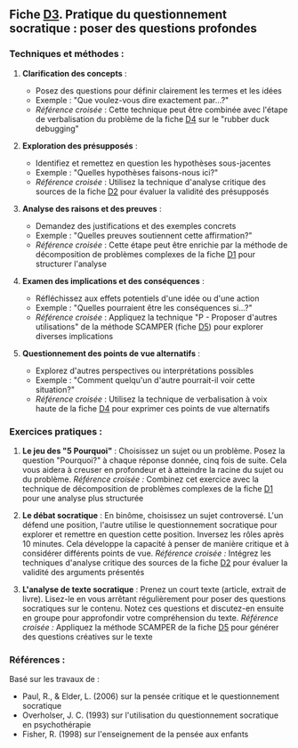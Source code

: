 ## Fiche [D3](<4.4.3. Quest socratique.md>). Pratique du questionnement socratique : poser des questions profondes

### Techniques et méthodes :

1. **Clarification des concepts** :
   - Posez des questions pour définir clairement les termes et les idées
   - Exemple : "Que voulez-vous dire exactement par...?"
   - *Référence croisée* : Cette technique peut être combinée avec l'étape de verbalisation du problème de la fiche [D4](<4.4.4. Rubber duck.md>) sur le "rubber duck debugging"

2. **Exploration des présupposés** :
   - Identifiez et remettez en question les hypothèses sous-jacentes
   - Exemple : "Quelles hypothèses faisons-nous ici?"
   - *Référence croisée* : Utilisez la technique d'analyse critique des sources de la fiche [D2](<4.4.2. Analyse critiq sources.md>) pour évaluer la validité des présupposés

3. **Analyse des raisons et des preuves** :
   - Demandez des justifications et des exemples concrets
   - Exemple : "Quelles preuves soutiennent cette affirmation?"
   - *Référence croisée* : Cette étape peut être enrichie par la méthode de décomposition de problèmes complexes de la fiche [D1](<4.4.1. Decomp prob complexes.md>) pour structurer l'analyse

4. **Examen des implications et des conséquences** :
   - Réfléchissez aux effets potentiels d'une idée ou d'une action
   - Exemple : "Quelles pourraient être les conséquences si...?"
   - *Référence croisée* : Appliquez la technique "P - Proposer d'autres utilisations" de la méthode SCAMPER (fiche [D5](<4.4.5. Meth SCAMPER creativ.md>)) pour explorer diverses implications

5. **Questionnement des points de vue alternatifs** :
   - Explorez d'autres perspectives ou interprétations possibles
   - Exemple : "Comment quelqu'un d'autre pourrait-il voir cette situation?"
   - *Référence croisée* : Utilisez la technique de verbalisation à voix haute de la fiche [D4](<4.4.4. Rubber duck.md>) pour exprimer ces points de vue alternatifs

### Exercices pratiques :

1. **Le jeu des "5 Pourquoi"** :
   Choisissez un sujet ou un problème. Posez la question "Pourquoi?" à chaque réponse donnée, cinq fois de suite. Cela vous aidera à creuser en profondeur et à atteindre la racine du sujet ou du problème.
   *Référence croisée :* Combinez cet exercice avec la technique de décomposition de problèmes complexes de la fiche [D1](<4.4.1. Decomp prob complexes.md>) pour une analyse plus structurée

2. **Le débat socratique** :
   En binôme, choisissez un sujet controversé. L'un défend une position, l'autre utilise le questionnement socratique pour explorer et remettre en question cette position. Inversez les rôles après 10 minutes. Cela développe la capacité à penser de manière critique et à considérer différents points de vue.
   *Référence croisée :* Intégrez les techniques d'analyse critique des sources de la fiche [D2](<4.4.2. Analyse critiq sources.md>) pour évaluer la validité des arguments présentés

3. **L'analyse de texte socratique** :
   Prenez un court texte (article, extrait de livre). Lisez-le en vous arrêtant régulièrement pour poser des questions socratiques sur le contenu. Notez ces questions et discutez-en ensuite en groupe pour approfondir votre compréhension du texte.
   *Référence croisée :* Appliquez la méthode SCAMPER de la fiche [D5](<4.4.5. Meth SCAMPER creativ.md>) pour générer des questions créatives sur le texte

### Références :

Basé sur les travaux de :
- Paul, R., & Elder, L. (2006) sur la pensée critique et le questionnement socratique
- Overholser, J. C. (1993) sur l'utilisation du questionnement socratique en psychothérapie
- Fisher, R. (1998) sur l'enseignement de la pensée aux enfants
